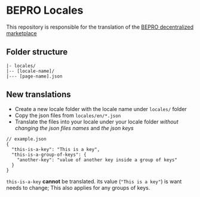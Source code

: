 # BEPRO Locales
This repository is responsible for the translation of the [BEPRO decentralized marketplace](https://app.bepro.network)

## Folder structure
```
|- locales/ 
|-- [locale-name]/
|--- [page-name].json
```

## New translations
- Create a new locale folder with the locale name under `locales/` folder
- Copy the json files from `locales/en/*.json`
- Translate the files into your locale under your locale folder _without changing the json files names_ and _the json keys_
```json5
// example.json
{
  "this-is-a-key": "This is a key",
  "this-is-a-group-of-keys": {
    "another-key": "value of another key inside a group of keys"
  }
}
```
`this-is-a-key` **cannot** be translated. its value (`"This is a key"`) is want needs to change; This also applies for
any groups of keys.